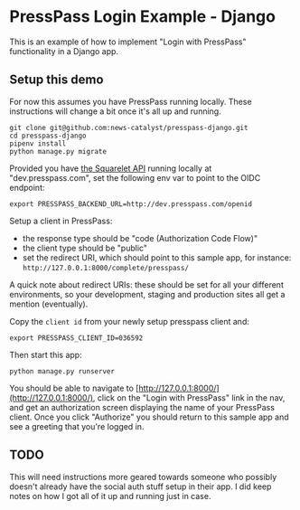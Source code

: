 # PressPass Login Example - Django

This is an example of how to implement "Login with PressPass" functionality in a Django app.

## Setup this demo

For now this assumes you have PressPass running locally. These instructions will change a bit once it's all up and running.

```
git clone git@github.com:news-catalyst/presspass-django.git
cd presspass-django
pipenv install
python manage.py migrate
```

Provided you have [the Squarelet API](https://github.com/muckrock/squarelet) running locally at "dev.presspass.com", set the following env var to point to the OIDC endpoint:

```
export PRESSPASS_BACKEND_URL=http://dev.presspass.com/openid
```

Setup a client in PressPass:

- the response type should be "code (Authorization Code Flow)"
- the client type should be "public"
- set the redirect URI, which should point to this sample app, for instance: `http://127.0.0.1:8000/complete/presspass/`

A quick note about redirect URIs: these should be set for all your different environments, so your development, staging and production sites all get a mention (eventually).

Copy the `client id` from your newly setup presspass client and:

```
export PRESSPASS_CLIENT_ID=036592
```

Then start this app:

```
python manage.py runserver
```

You should be able to navigate to [http://127.0.0.1:8000/](http://127.0.0.1:8000/), click on the "Login with PressPass" link in the nav, and get an authorization screen displaying the name of your PressPass client. Once you click "Authorize" you should return to this sample app and see a greeting that you're logged in.

## TODO

This will need instructions more geared towards someone who possibly doesn't already have the social auth stuff setup in their app. I did keep notes on how I got all of it up and running just in case.
